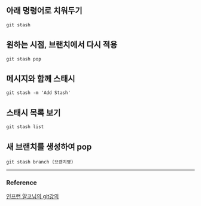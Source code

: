 ## 아래 명령어로 치워두기
```
git stash
```

## 원하는 시점, 브랜치에서 다시 적용
```
git stash pop
```

## 메시지와 함께 스태시
```
git stash -m 'Add Stash'
```

## 스태시 목록 보기
```
git stash list
```

## 새 브랜치를 생성하여 pop
```
git stash branch (브랜치명)
```

---

### Reference
[인프런 얄코님의 git강의](https://www.inflearn.com/course/%EC%A0%9C%EB%8C%80%EB%A1%9C-%ED%8C%8C%EB%8A%94-%EA%B9%83/dashboard)
